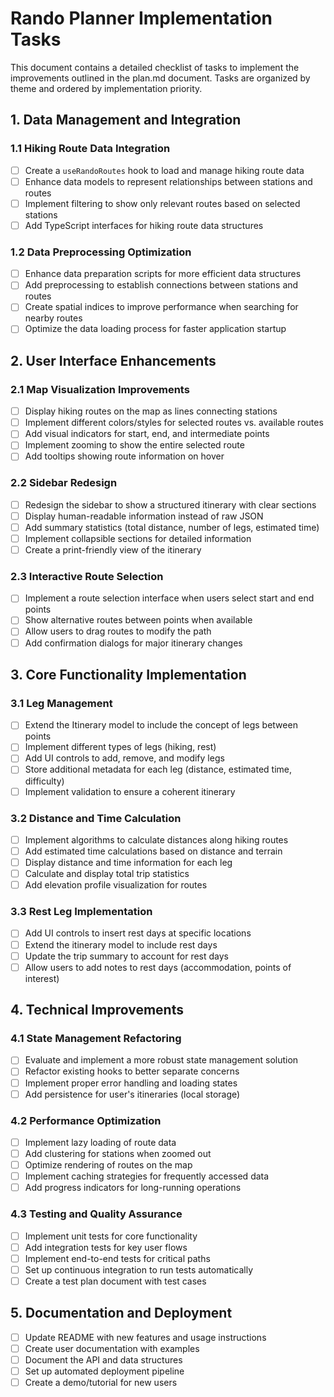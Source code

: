 # Rando Planner Implementation Tasks

This document contains a detailed checklist of tasks to implement the improvements outlined in the plan.md document. Tasks are organized by theme and ordered by implementation priority.

## 1. Data Management and Integration

### 1.1 Hiking Route Data Integration
- [ ] Create a `useRandoRoutes` hook to load and manage hiking route data
- [ ] Enhance data models to represent relationships between stations and routes
- [ ] Implement filtering to show only relevant routes based on selected stations
- [ ] Add TypeScript interfaces for hiking route data structures

### 1.2 Data Preprocessing Optimization
- [ ] Enhance data preparation scripts for more efficient data structures
- [ ] Add preprocessing to establish connections between stations and routes
- [ ] Create spatial indices to improve performance when searching for nearby routes
- [ ] Optimize the data loading process for faster application startup

## 2. User Interface Enhancements

### 2.1 Map Visualization Improvements
- [ ] Display hiking routes on the map as lines connecting stations
- [ ] Implement different colors/styles for selected routes vs. available routes
- [ ] Add visual indicators for start, end, and intermediate points
- [ ] Implement zooming to show the entire selected route
- [ ] Add tooltips showing route information on hover

### 2.2 Sidebar Redesign
- [ ] Redesign the sidebar to show a structured itinerary with clear sections
- [ ] Display human-readable information instead of raw JSON
- [ ] Add summary statistics (total distance, number of legs, estimated time)
- [ ] Implement collapsible sections for detailed information
- [ ] Create a print-friendly view of the itinerary

### 2.3 Interactive Route Selection
- [ ] Implement a route selection interface when users select start and end points
- [ ] Show alternative routes between points when available
- [ ] Allow users to drag routes to modify the path
- [ ] Add confirmation dialogs for major itinerary changes

## 3. Core Functionality Implementation

### 3.1 Leg Management
- [ ] Extend the Itinerary model to include the concept of legs between points
- [ ] Implement different types of legs (hiking, rest)
- [ ] Add UI controls to add, remove, and modify legs
- [ ] Store additional metadata for each leg (distance, estimated time, difficulty)
- [ ] Implement validation to ensure a coherent itinerary

### 3.2 Distance and Time Calculation
- [ ] Implement algorithms to calculate distances along hiking routes
- [ ] Add estimated time calculations based on distance and terrain
- [ ] Display distance and time information for each leg
- [ ] Calculate and display total trip statistics
- [ ] Add elevation profile visualization for routes

### 3.3 Rest Leg Implementation
- [ ] Add UI controls to insert rest days at specific locations
- [ ] Extend the itinerary model to include rest days
- [ ] Update the trip summary to account for rest days
- [ ] Allow users to add notes to rest days (accommodation, points of interest)

## 4. Technical Improvements

### 4.1 State Management Refactoring
- [ ] Evaluate and implement a more robust state management solution
- [ ] Refactor existing hooks to better separate concerns
- [ ] Implement proper error handling and loading states
- [ ] Add persistence for user's itineraries (local storage)

### 4.2 Performance Optimization
- [ ] Implement lazy loading of route data
- [ ] Add clustering for stations when zoomed out
- [ ] Optimize rendering of routes on the map
- [ ] Implement caching strategies for frequently accessed data
- [ ] Add progress indicators for long-running operations

### 4.3 Testing and Quality Assurance
- [ ] Implement unit tests for core functionality
- [ ] Add integration tests for key user flows
- [ ] Implement end-to-end tests for critical paths
- [ ] Set up continuous integration to run tests automatically
- [ ] Create a test plan document with test cases

## 5. Documentation and Deployment

- [ ] Update README with new features and usage instructions
- [ ] Create user documentation with examples
- [ ] Document the API and data structures
- [ ] Set up automated deployment pipeline
- [ ] Create a demo/tutorial for new users
